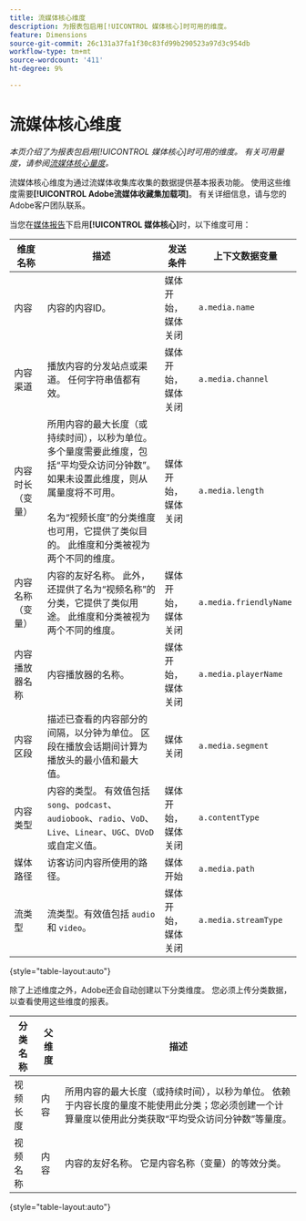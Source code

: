 ```yaml
---
title: 流媒体核心维度
description: 为报表包启用[!UICONTROL 媒体核心]时可用的维度。
feature: Dimensions
source-git-commit: 26c131a37fa1f30c83fd99b290523a97d3c954db
workflow-type: tm+mt
source-wordcount: '411'
ht-degree: 9%

---
```


# 流媒体核心维度

*本页介绍了为报表包启用[!UICONTROL 媒体核心]时可用的维度。 有关可用量度，请参阅[流媒体核心量度](../metrics/sm-core.md)。*

流媒体核心维度为通过流媒体收集库收集的数据提供基本报表功能。 使用这些维度需要&#x200B;**[!UICONTROL Adobe流媒体收藏集加载项]**。 有关详细信息，请与您的Adobe客户团队联系。

当您在[媒体报告](/help/admin/admin/c-manage-report-suites/c-edit-report-suites/media-management.md)下启用&#x200B;**[!UICONTROL 媒体核心]**&#x200B;时，以下维度可用：

| 维度名称 | 描述 | 发送条件 | 上下文数据变量 |
| --- | --- | --- | --- |
| 内容 | 内容的内容ID。 | 媒体开始，媒体关闭 | `a.media.name` |
| 内容渠道 | 播放内容的分发站点或渠道。 任何字符串值都有效。 | 媒体开始，媒体关闭 | `a.media.channel` |
| 内容时长（变量） | 所用内容的最大长度（或持续时间），以秒为单位。 多个量度需要此维度，包括“平均受众访问分钟数”。 如果未设置此维度，则从属量度将不可用。<br><br>名为“视频长度”的分类维度也可用，它提供了类似目的。 此维度和分类被视为两个不同的维度。 | 媒体开始，媒体关闭 | `a.media.length` |
| 内容名称（变量） | 内容的友好名称。 此外，还提供了名为“视频名称”的分类，它提供了类似用途。 此维度和分类被视为两个不同的维度。 | 媒体开始，媒体关闭 | `a.media.friendlyName` |
| 内容播放器名称 | 内容播放器的名称。 | 媒体开始，媒体关闭 | `a.media.playerName` |
| 内容区段 | 描述已查看的内容部分的间隔，以分钟为单位。 区段在播放会话期间计算为播放头的最小值和最大值。 | 媒体关闭 | `a.media.segment` |
| 内容类型 | 内容的类型。 有效值包括`song`、`podcast`、`audiobook`、`radio`、`VoD`、`Live`、`Linear`、`UGC`、`DVoD`或自定义值。 | 媒体开始，媒体关闭 | `a.contentType` |
| 媒体路径 | 访客访问内容所使用的路径。 | 媒体开始 | `a.media.path` |
| 流类型 | 流类型。有效值包括 `audio` 和 `video`。 | 媒体开始，媒体关闭 | `a.media.streamType` |

{style="table-layout:auto"}

除了上述维度之外，Adobe还会自动创建以下分类维度。 您必须上传分类数据，以查看使用这些维度的报表。

| 分类名称 | 父维度 | 描述 |
| --- | --- | --- |
| 视频长度 | 内容 | 所用内容的最大长度（或持续时间），以秒为单位。 依赖于内容长度的量度不能使用此分类；您必须创建一个计算量度以使用此分类获取“平均受众访问分钟数”等量度。 |
| 视频名称 | 内容 | 内容的友好名称。 它是内容名称（变量）的等效分类。 |

{style="table-layout:auto"}
